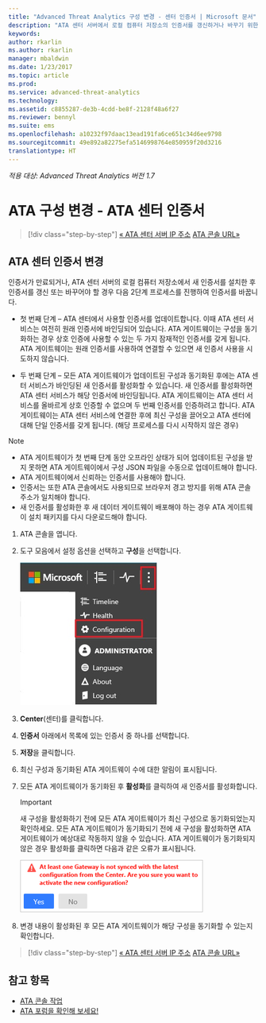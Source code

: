 ```yaml
---
title: "Advanced Threat Analytics 구성 변경 - 센터 인증서 | Microsoft 문서"
description: "ATA 센터 서버에서 로컬 컴퓨터 저장소의 인증서를 갱신하거나 바꾸기 위한 2단계 프로세스에 대해 설명합니다."
keywords: 
author: rkarlin
ms.author: rkarlin
manager: mbaldwin
ms.date: 1/23/2017
ms.topic: article
ms.prod: 
ms.service: advanced-threat-analytics
ms.technology: 
ms.assetid: c8855287-de3b-4cdd-be8f-2128f48a6f27
ms.reviewer: bennyl
ms.suite: ems
ms.openlocfilehash: a10232f97daac13ead191fa6ce651c34d6ee9798
ms.sourcegitcommit: 49e892a82275efa5146998764e850959f20d3216
translationtype: HT
---
```

*적용 대상: Advanced Threat Analytics 버전 1.7*



# <a name="change-ata-configuration---ata-center-certificate"></a>ATA 구성 변경 - ATA 센터 인증서

>[!div class="step-by-step"]
[« ATA 센터 서버 IP 주소](modifying-ata-config-centerip.md)
[ATA 콘솔 URL»](modifying-ata-config-consoleurl.md)

## <a name="change-the-ata-center-certificate"></a>ATA 센터 인증서 변경
인증서가 만료되거나, ATA 센터 서버의 로컬 컴퓨터 저장소에서 새 인증서를 설치한 후 인증서를 갱신 또는 바꾸어야 할 경우 다음 2단계 프로세스를 진행하여 인증서를 바꿉니다.

-   첫 번째 단계 – ATA 센터에서 사용할 인증서를 업데이트합니다. 이때 ATA 센터 서비스는 여전히 원래 인증서에 바인딩되어 있습니다. ATA 게이트웨이는 구성을 동기화하는 경우 상호 인증에 사용할 수 있는 두 가지 잠재적인 인증서를 갖게 됩니다. ATA 게이트웨이는 원래 인증서를 사용하여 연결할 수 있으면 새 인증서 사용을 시도하지 않습니다.

-   두 번째 단계 – 모든 ATA 게이트웨이가 업데이트된 구성과 동기화된 후에는 ATA 센터 서비스가 바인딩된 새 인증서를 활성화할 수 있습니다. 새 인증서를 활성화하면 ATA 센터 서비스가 해당 인증서에 바인딩됩니다. ATA 게이트웨이는 ATA 센터 서비스를 올바르게 상호 인증할 수 없으며 두 번째 인증서를 인증하려고 합니다. ATA 게이트웨이는 ATA 센터 서비스에 연결한 후에 최신 구성을 끌어오고 ATA 센터에 대해 단일 인증서를 갖게 됩니다. (해당 프로세스를 다시 시작하지 않은 경우)

> [!NOTE]
> -   ATA 게이트웨이가 첫 번째 단계 동안 오프라인 상태가 되어 업데이트된 구성을 받지 못하면 ATA 게이트웨이에서 구성 JSON 파일을 수동으로 업데이트해야 합니다.
> -   ATA 게이트웨이에서 신뢰하는 인증서를 사용해야 합니다.
> -   인증서는 또한 ATA 콘솔에서도 사용되므로 브라우저 경고 방지를 위해 ATA 콘솔 주소가 일치해야 합니다.
> -   새 인증서를 활성화한 후 새 데이터 게이트웨이 배포해야 하는 경우 ATA 게이트웨이 설치 패키지를 다시 다운로드해야 합니다.

1.  ATA 콘솔을 엽니다.

2.  도구 모음에서 설정 옵션을 선택하고 **구성**을 선택합니다.

    ![ATA 구성 설정 아이콘](media/ATA-config-icon.JPG)

3.  **Center**(센터)를 클릭합니다.

4.  **인증서** 아래에서 목록에 있는 인증서 중 하나를 선택합니다.

5.  **저장**을 클릭합니다.

6.  최신 구성과 동기화된 ATA 게이트웨이 수에 대한 알림이 표시됩니다.

7.  모든 ATA 게이트웨이가 동기화된 후 **활성화**를 클릭하여 새 인증서를 활성화합니다.
    >[!IMPORTANT]
    >새 구성을 활성화하기 전에 모든 ATA 게이트웨이가 최신 구성으로 동기화되었는지 확인하세요. 모든 ATA 게이트웨이가 동기화되기 전에 새 구성을 활성화하면 ATA 게이트웨이가 예상대로 작동하지 않을 수 있습니다. ATA 게이트웨이가 동기화되지 않은 경우 활성화를 클릭하면 다음과 같은 오류가 표시됩니다.
    >
    >    ![ATA 게이트웨이 동기화 오류](media/ataGW-not-synced.png)

8.  변경 내용이 활성화된 후 모든 ATA 게이트웨이가 해당 구성을 동기화할 수 있는지 확인합니다.

>[!div class="step-by-step"]
[« ATA 센터 서버 IP 주소](modifying-ata-config-centerip.md)
[ATA 콘솔 URL»](modifying-ata-config-consoleurl.md)

## <a name="see-also"></a>참고 항목
- [ATA 콘솔 작업](working-with-ata-console.md)
- [ATA 포럼을 확인해 보세요!](https://aka.ms/ata-forum)
